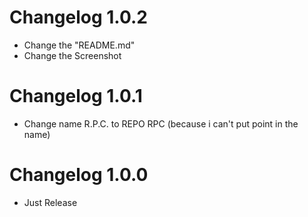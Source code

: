 # Changelog 1.0.2

- Change the "README.md"
- Change the Screenshot

# Changelog 1.0.1

- Change name R.P.C. to REPO RPC (because i can't put point in the name)

# Changelog 1.0.0

- Just Release